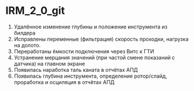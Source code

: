 # IRM_2_0_git
1.	Удалённое изменение глубины и положение инструмента из билдера
2.	Исправлены переменные (фильтрация) скорость проходки, нагрузка на долото.
3.	Переработаны ёмкости подключения через Витс к ГТИ
4.	Устранение мерцания значений (при частой смене показаний с датчика) на главном экране
5.	Появилась наработка таль каната в отчётах АПД
6.	Появилась глубина инструмента, определение ротор/слайд, проработка и осциляция в отчётах АПД
